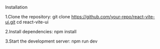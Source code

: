 Installation

1.Clone the repository:
   git clone https://github.com/your-repo/react-vite-ui.git
   cd react-vite-ui

2.Install dependencies:
   npm install

3.Start the development server:
   npm run dev